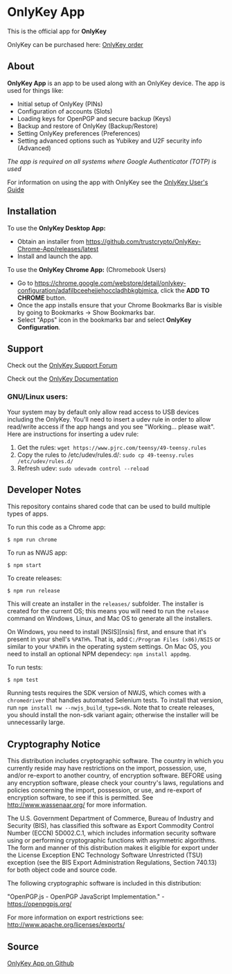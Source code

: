 # OnlyKey App

This is the official app for **OnlyKey**

OnlyKey can be purchased here: [OnlyKey order](http://www.crp.to/p/)

## About

**OnlyKey App** is an app to be used along with an OnlyKey device. The app is used for things like:

- Initial setup of OnlyKey (PINs)
- Configuration of accounts (Slots)
- Loading keys for OpenPGP and secure backup (Keys)
- Backup and restore of OnlyKey (Backup/Restore)
- Setting OnlyKey preferences (Preferences)
- Setting advanced options such as Yubikey and U2F security info (Advanced)

*The app is required on all systems where Google Authenticator (TOTP) is used*

For information on using the app with OnlyKey see the [OnlyKey User's Guide](https://docs.crp.to/usersguide.html)

## Installation

To use the **OnlyKey Desktop App:**

- Obtain an installer from https://github.com/trustcrypto/OnlyKey-Chrome-App/releases/latest
- Install and launch the app.

To use the **OnlyKey Chrome App:** (Chromebook Users)

- Go to https://chrome.google.com/webstore/detail/onlykey-configuration/adafilbceehejjehoccladhbkgbjmica,
  click the **ADD TO CHROME** button.
- Once the app installs ensure that your Chrome Bookmarks Bar is visible by
  going to Bookmarks -> Show Bookmarks bar.
- Select "Apps" icon in the bookmarks bar and select **OnlyKey Configuration**.

## Support ##

Check out the [OnlyKey Support Forum](https://groups.google.com/forum/#!forum/onlykey)

Check out the [OnlyKey Documentation](https://docs.crp.to)

### GNU/Linux users: 

Your system may by default only allow read access to USB devices including the OnlyKey. You'll need to insert a udev rule in order to allow read/write access if the app hangs and you see "Working... please wait". Here are instructions for inserting a udev rule:

1. Get the rules: `wget https://www.pjrc.com/teensy/49-teensy.rules`
2. Copy the rules to /etc/udev/rules.d/: `sudo cp 49-teensy.rules /etc/udev/rules.d/`
3. Refresh udev: `sudo udevadm control --reload`

## Developer Notes

This repository contains shared code that can be used to build multiple types of
apps.

To run this code as a Chrome app:

    $ npm run chrome

To run as NWJS app:

    $ npm start

To create releases:

    $ npm run release

This will create an installer in the `releases/` subfolder. The installer is created for the current OS; this means you will need to run the `release` command on Windows, Linux, and Mac OS to generate all the installers.

On Windows, you need to install [NSIS][nsis] first, and ensure that it's present in your shell's `%PATH%`. That is, add `C:/Program Files (x86)/NSIS` or similar to your `%PATH%` in the operating system settings. On Mac OS, you need to install an optional NPM dependecy: `npm install appdmg`.

To run tests:

    $ npm test

Running tests requires the SDK version of NWJS, which comes with a `chromedriver` that handles automated Selenium tests. To install that version, run `npm install nw --nwjs_build_type=sdk`. Note that to create releases, you should install the non-sdk variant again; otherwise the installer will be unnecessarily large.

## Cryptography Notice

This distribution includes cryptographic software. The country in which you currently reside may have restrictions on the import, possession, use, and/or re-export to another country, of encryption software.
BEFORE using any encryption software, please check your country's laws, regulations and policies concerning the import, possession, or use, and re-export of encryption software, to see if this is permitted.
See <http://www.wassenaar.org/> for more information.

The U.S. Government Department of Commerce, Bureau of Industry and Security (BIS), has classified this software as Export Commodity Control Number (ECCN) 5D002.C.1, which includes information security software using or performing cryptographic functions with asymmetric algorithms.
The form and manner of this distribution makes it eligible for export under the License Exception ENC Technology Software Unrestricted (TSU) exception (see the BIS Export Administration Regulations, Section 740.13) for both object code and source code.

The following cryptographic software is included in this distribution:

   "OpenPGP.js - OpenPGP JavaScript Implementation." - https://openpgpjs.org/

For more information on export restrictions see: http://www.apache.org/licenses/exports/

## Source

[OnlyKey App on Github](https://github.com/trustcrypto/OnlyKey-Chrome-App)
